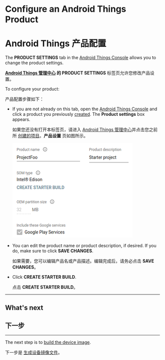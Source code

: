# Configure an Android Things Product

# Android Things 产品配置

The **PRODUCT SETTINGS** tab in the [Android Things Console](https://partner.android.com/things/console) allows you to change the product settings.

**[Android Things 管理中心](https://partner.android.com/things/console) 的 PRODUCT SETTINGS** 标签页允许您修改产品设置。

To configure your product:

产品配置步骤如下：

* 	If you are not already on this tab, open the [Android Things Console](https://partner.android.com/things/console) and click a product you previously [created](../console/create.html). The **Product settings** box appears.

	如果您还没有打开本标签页，请进入 [Android Things 管理中心](https://partner.android.com/things/console)并点击您之前所 [创建的项目](../console/create.html)。**产品设置** 页如图所示。

    ![Configure a product](../images/console/configure.png)

* 	You can edit the product name or product description, if desired. If you do, make sure to click **SAVE CHANGES**.

	如果需要，您可以编辑产品名或产品描述。编辑完成后，请务必点击 **SAVE CHANGES**。

* 	Click **CREATE STARTER BUILD**.

	点击 **CREATE STARTER BUILD**。

***


## What's next

## 下一步

* * *

The next step is to [build the device image](../console/build.html).

下一步是 [生成设备镜像文件](../console/build.html)。
